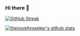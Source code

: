 ### Hi there 👋

[![GitHub Streak](http://github-readme-streak-stats.herokuapp.com?user=thenoveltyseeker&theme=dark-smoky)](https://git.io/streak-stats)

  <a href="https://github.com/thenoveltyseeker"><img src="https://github-readme-stats.vercel.app/api?username=thenoveltyseeker&hide_border=true&show_icons=true" alt="thenoveltyseeker's github stats"></a>

<!--
**thenoveltyseeker/thenoveltyseeker** is a ✨ _special_ ✨ repository because its `README.md` (this file) appears on your GitHub profile.

Here are some ideas to get you started:

- 🔭 I’m currently working on ...
- 🌱 I’m currently learning ...
- 👯 I’m looking to collaborate on ...
- 🤔 I’m looking for help with ...
- 💬 Ask me about ...
- 📫 How to reach me: ...
- 😄 Pronouns: ...
- ⚡ Fun fact: ...
-->
